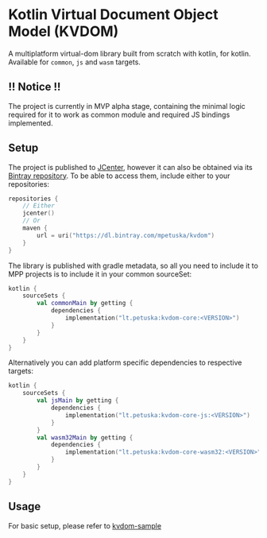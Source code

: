 # **K**otlin **V**irtual **D**ocument **O**bject **M**odel (KVDOM)

A multiplatform virtual-dom library built from scratch with kotlin, for kotlin. 
Available for `common`, `js` and `wasm` targets.

## !! Notice !!
The project is currently in MVP alpha stage, containing the minimal logic required for it to work as common module and
required JS bindings implemented.

## Setup
The project is published to [JCenter](http://jcenter.bintray.com), however it can also be obtained via its [Bintray repository](https://bintray.com/beta/#/mpetuska/kvdom).
To be able to access them, include either to your repositories:
```kotlin
repositories {
    // Either
    jcenter()
    // Or
    maven {
        url = uri("https://dl.bintray.com/mpetuska/kvdom")
    }
}
```

The library is published with gradle metadata, so all you need to include it to MPP projects is
to include it in your common sourceSet:
```kotlin
kotlin {
    sourceSets {
        val commonMain by getting {
            dependencies {
                implementation("lt.petuska:kvdom-core:<VERSION>")
            }
        }
    }
}
```
Alternatively you can add platform specific dependencies to respective targets:
```kotlin
kotlin {
    sourceSets {
        val jsMain by getting {
            dependencies {
                implementation("lt.petuska:kvdom-core-js:<VERSION>")
            }
        }
        val wasm32Main by getting {
            dependencies {
                implementation("lt.petuska:kvdom-core-wasm32:<VERSION>")
            }
        }
    }
}
```

## Usage
For basic setup, please refer to [kvdom-sample](`kvdom-sample/src/commonMain/kotlin/lt/petuska/kvdom/sample/index.kt`)